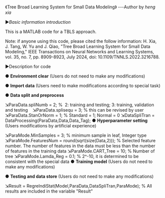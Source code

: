 《Tree Broad Learning System for Small Data Modeling》
                                              ---Author by _heng xia_

▶_Basic information introduction_

This is a MATLAB code for a TBLS approach.   

Note: if anyone using this code, please cited the follow information:
H. Xia, J. Tang, W. Yu and J. Qiao, "Tree Broad Learning System for Small Data Modeling," IEEE Transactions on Neural Networks and Learning Systems, vol. 35, no. 7, pp. 8909-8923, July 2024, doi: 10.1109/TNNLS.2022.3216788. 

▶Description for code

● **Environment clear** (Users do not need to make any modifications)

● **Import data** (Users need to make modifications according to special task)

● **Data split and preprocess**

  ⇲ParaData.spliNumb = 2; %  2: training and testing; 3: training, validation and testing   
  ⇲ParaData.splisequ = 3; % this can be revised by user  
  ⇲ParaData.StanOrNorm = 1; % Standard = 1; Normal = 0
  ⇲DataSpliTran = DataProcessing(ParaData,Data,Data_Tag);
● **Hyperparameter setting** (Users modifications by artificial experience)  

  ⇲ParaMode.MinSamples = 3; % minimum sample in leaf, Integer type
  ⇲ParaMode.FeaturesNum = round(sqrt(size(Data,2))); % Selected feature number. The number of features in the data must be less than the number of features in the training data
  ⇲ParaMode.CART_Tree = 10; % Number of tree 
  ⇲ParaMode.Lamda_Reg = 0.1; % 2^-10, it is determined to be consistent with the special data 
● **Training model** (Users do not need to make any modifications)

● **Testing and data store** (Users do not need to make any modifications)

  ⇲Result = RegreIndiStat(Model,ParaData,DataSpliTran,ParaMode); % All results are included in the variable "Result"
